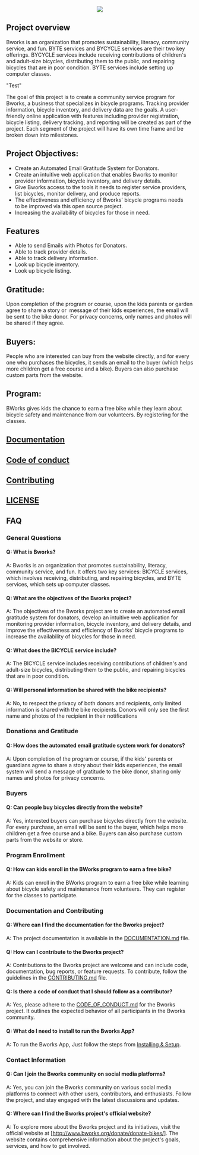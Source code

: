 <div align="center">
  <img src="https://logopond.com/logos/46128249b83d22363450617239668cf4.png">
</div>

## Project overview
Bworks is an organization that promotes sustainability, literacy, community service, and fun. BYTE services and BYCYCLE services are their two key offerings. 
BYCYCLE services include receiving contributions of children's and adult-size bicycles, distributing them to the public, and repairing bicycles that are in poor condition. 
BYTE services include setting up computer classes.


"Test"

The goal of this project is to create a community service program for Bworks, a business that specializes in bicycle programs. Tracking provider information, bicycle 
inventory, and delivery data are the goals. A user-friendly online application with features including provider registration, bicycle listing, delivery tracking, and 
reporting will be created as part of the project. Each segment of the project will have its own time frame and be broken down into milestones.

## Project Objectives: 
+ Create an Automated Email Gratitude System for Donators.
+ Create an intuitive web application that enables Bworks to monitor provider information, bicycle inventory, and delivery details.
+ Give Bworks access to the tools it needs to register service providers, list bicycles, monitor delivery, and produce reports.
+ The effectiveness and efficiency of Bworks' bicycle programs needs to be improved via this open source project.
+ Increasing the availability of bicycles for those in need.

## Features
+ Able to send Emails with Photos for Donators.
+ Able to track provider details.
+ Able to track delivery information.
+ Look up bicycle inventory.
+ Look up bicycle listing.

## Gratitude:
Upon completion of the program or course, upon the kids parents or garden agree to share a story or  message of their kids experiences, the email will be sent to the bike donor. For privacy concerns, only names and photos will be shared if they agree.

## Buyers:
People who are interested can buy from the website directly, and for every one who purchases the bicycles, it sends an email to the buyer (which helps more children get a free course and a bike).
Buyers can also purchase custom parts from the website.

## Program:
BWorks gives kids the chance to earn a free bike while they learn about bicycle safety and maintenance from our volunteers. By registering for the classes.

## [Documentation](DOCUMENTATION.md)

## [Code of conduct](CODE_OF_CONDUCT.md)

## [Contributing](CONTRIBUTING.md)

## [LICENSE](LICENSE)

## FAQ

### General Questions

#### Q: What is Bworks?
A: Bworks is an organization that promotes sustainability, literacy, community service, and fun. It offers two key services: BICYCLE services, which involves receiving, distributing, and repairing bicycles, and BYTE services, which sets up computer classes.

#### Q: What are the objectives of the Bworks project?
A: The objectives of the Bworks project are to create an automated email gratitude system for donators, develop an intuitive web application for monitoring provider information, bicycle inventory, and delivery details, and improve the effectiveness and efficiency of Bworks' bicycle programs to increase the availability of bicycles for those in need.

#### Q: What does the BICYCLE service include?
A: The BICYCLE service includes receiving contributions of children's and adult-size bicycles, distributing them to the public, and repairing bicycles that are in poor condition.

#### Q: Will personal information be shared with the bike recipients?
A: No, to respect the privacy of both donors and recipients, only limited information is shared with the bike recipients. Donors will only see the first name and photos of the recipient in their notifications

### Donations and Gratitude
#### Q: How does the automated email gratitude system work for donators?
A: Upon completion of the program or course, if the kids' parents or guardians agree to share a story about their kids experiences, the email system will send a message of gratitude to the bike donor, sharing only names and photos for privacy concerns.

### Buyers
#### Q: Can people buy bicycles directly from the website?
A: Yes, interested buyers can purchase bicycles directly from the website. For every purchase, an email will be sent to the buyer, which helps more children get a free course and a bike. Buyers can also purchase custom parts from the website or store.

### Program Enrollment
#### Q: How can kids enroll in the BWorks program to earn a free bike?
A: Kids can enroll in the BWorks program to earn a free bike while learning about bicycle safety and maintenance from volunteers. They can register for the classes to participate.

### Documentation and Contributing
#### Q: Where can I find the documentation for the Bworks project?
A: The project documentation is available in the [DOCUMENTATION.md](DOCUMENTATION.md) file.

#### Q: How can I contribute to the Bworks project?
A: Contributions to the Bworks project are welcome and can include code, documentation, bug reports, or feature requests. To contribute, follow the guidelines in the [CONTRIBUTING.md](CONTRIBUTING.md) file.

#### Q: Is there a code of conduct that I should follow as a contributor?
A: Yes, please adhere to the [CODE_OF_CONDUCT.md](CODE_OF_CONDUCT.md) for the Bworks project. It outlines the expected behavior of all participants in the Bworks community.

#### Q: What do I need to install to run the Bworks App?
A: To run the Bworks App, Just  follow the steps from [Installing & Setup](Installing&setup.md).


### Contact Information

#### Q: Can I join the Bworks community on social media platforms?
A: Yes, you can join the Bworks community on various social media platforms to connect with other users, contributors, and enthusiasts. Follow the project, and stay engaged with the latest discussions and updates.

#### Q: Where can I find the Bworks project's official website?
A: To explore more about the Bworks project and its initiatives, visit the official website at [http://www.bworks.org/donate/donate-bikes/]. The website contains comprehensive information about the project's goals, services, and how to get involved.
